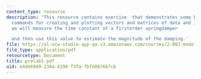 ```yaml
---
content_type: resource
description: 'This resource contains exercise  that demonstrates some basic MATLAB
  commands for creating and plotting vectors and matrices of data and in this lab
  we will measure the time constant of a firstorder springdamper

  and then use this value to estimate the magnitude of the damping.'
file: https://ol-ocw-studio-app-qa.s3.amazonaws.com/courses/2-003-modeling-dynamics-and-control-i-spring-2005/e4de6949234a4190f3fafbfe0076b7cb_prelab1.pdf
file_type: application/pdf
resourcetype: Document
title: prelab1.pdf
uid: e4de6949-234a-4190-f3fa-fbfe0076b7cb
---
```

